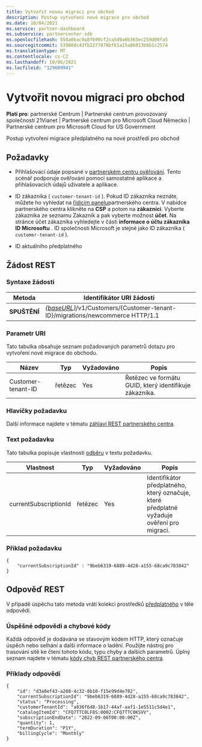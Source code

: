 ```yaml
---
title: Vytvořit novou migraci pro obchod
description: Postup vytvoření nové migrace pro obchod
ms.date: 10/04/2021
ms.service: partner-dashboard
ms.subservice: partnercenter-sdk
ms.openlocfilehash: 558a0bac9a8f690cf2ca5d9a0b365ec259d00fa5
ms.sourcegitcommit: 53980dc43fb2277878bf61a15a86013b8b1c2574
ms.translationtype: MT
ms.contentlocale: cs-CZ
ms.lasthandoff: 10/06/2021
ms.locfileid: "129609941"
---
```

#  <a name="create-a-new-commerce-migration"></a>Vytvořit novou migraci pro obchod

**Platí pro**: partnerské Centrum | Partnerské centrum provozovaný společností 21Vianet | Partnerské centrum pro Microsoft Cloud Německo | Partnerské centrum pro Microsoft Cloud for US Government

Postup vytvoření migrace předplatného na nové prostředí pro obchod

## <a name="prerequisites"></a>Požadavky

- Přihlašovací údaje popsané v [partnerském centru ověřování](partner-center-authentication.md). Tento scénář podporuje ověřování pomocí samostatné aplikace a přihlašovacích údajů uživatele a aplikace.

- ID zákazníka ( `customer-tenant-id` ). Pokud ID zákazníka neznáte, můžete ho vyhledat na [řídicím panelu](https://partner.microsoft.com/dashboard)partnerského centra. V nabídce partnerského centra klikněte na **CSP** a potom na **zákazníci**. Vyberte zákazníka ze seznamu Zákazník a pak vyberte možnost **účet**. Na stránce účet zákazníka vyhledejte v části **informace o účtu zákazníka** **ID Microsoftu** . ID společnosti Microsoft je stejné jako ID zákazníka ( `customer-tenant-id` ).

- ID aktuálního předplatného

## <a name="rest-request"></a>Žádost REST

### <a name="request-syntax"></a>Syntaxe žádosti

| Metoda  | Identifikátor URI žádosti                                                                                                            |
|---------|------------------------------------------------------------------------------------------------------------------------|
|**SPUŠTĚNÍ** | [*{baseURL}*](partner-center-rest-urls.md)/v1/Customers/{Customer-tenant-ID}/migrations/newcommerce HTTP/1.1           |

### <a name="uri-parameter"></a>Parametr URI

Tato tabulka obsahuje seznam požadovaných parametrů dotazu pro vytvoření nové migrace do obchodu.

| Název               | Typ   | Vyžadováno | Popis                                           |
|--------------------|--------|----------|-------------------------------------------------------|
| Customer-tenant-ID | řetězec | Yes      | Řetězec ve formátu GUID, který identifikuje zákazníka. |

### <a name="request-headers"></a>Hlavičky požadavku

Další informace najdete v tématu [záhlaví REST partnerského centra](headers.md).

### <a name="request-body"></a>Text požadavku

Tato tabulka popisuje vlastnosti [odběru](subscription-resources.md) v textu požadavku.

| Vlastnost              | Typ             | Vyžadováno        | Popis |
|-----------------------|------------------|-----------------|-----------------------------------------------------------------------------------------------------------|
| currentSubscriptionId | řetězec           | Yes             | Identifikátor předplatného, který označuje, které předplatné vyžaduje ověření pro migraci.            |

### <a name="request-example"></a>Příklad požadavku

```http
{
    "currentSubscriptionId" : "9beb6319-6889-4d28-a155-68ca9c783842"
}
```

## <a name="rest-response"></a>Odpověď REST

V případě úspěchu tato metoda vrátí kolekci prostředků [předplatného](subscription-resources.md) v těle odpovědi.

### <a name="response-success-and-error-codes"></a>Úspěšné odpovědi a chybové kódy

Každá odpověď je dodávána se stavovým kódem HTTP, který označuje úspěch nebo selhání a další informace o ladění. Použijte nástroj pro trasování sítě ke čtení tohoto kódu, typu chyby a dalších parametrů. Úplný seznam najdete v tématu [kódy chyb REST partnerského centra](error-codes.md).

### <a name="response-examples"></a>Příklady odpovědí

```http
{
    "id": "d3a0ef43-a208-4c32-8b10-f15e99d4e782",
    "currentSubscriptionId": "9beb6319-6889-4d28-a155-68ca9c783842",
    "status": "Processing",
    "customerTenantId": "a836f6d8-1b17-44af-aaf1-1e5511c5d4e1",
    "catalogItemId": "CFQ7TTC0LF8S:0002:CFQ7TTC0KSVV",
    "subscriptionEndDate": "2022-09-06T00:00:00Z",
    "quantity": 1,
    "termDuration": "P1Y",
    "billingCycle": "Monthly"
}
```
